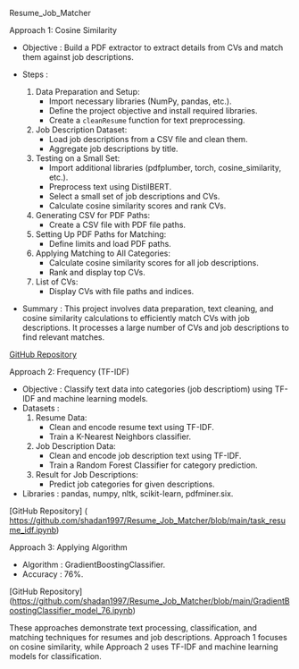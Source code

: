   Resume_Job_Matcher  

  Approach 1: Cosine Similarity  
-   Objective  : Build a PDF extractor to extract details from CVs and match them against job descriptions.
-   Steps  :
    1. Data Preparation and Setup:
        - Import necessary libraries (NumPy, pandas, etc.).
        - Define the project objective and install required libraries.
        - Create a `cleanResume` function for text preprocessing.
    2. Job Description Dataset:
        - Load job descriptions from a CSV file and clean them.
        - Aggregate job descriptions by title.
    3. Testing on a Small Set:
        - Import additional libraries (pdfplumber, torch, cosine_similarity, etc.).
        - Preprocess text using DistilBERT.
        - Select a small set of job descriptions and CVs.
        - Calculate cosine similarity scores and rank CVs.
    4. Generating CSV for PDF Paths:
        - Create a CSV file with PDF file paths.
    5. Setting Up PDF Paths for Matching:
        - Define limits and load PDF paths.
    6. Applying Matching to All Categories:
        - Calculate cosine similarity scores for all job descriptions.
        - Rank and display top CVs.
    7. List of CVs:
        - Display CVs with file paths and indices.

-   Summary  : This project involves data preparation, text cleaning, and cosine similarity calculations to efficiently match CVs with job descriptions. It processes a large number of CVs and job descriptions to find relevant matches.

[GitHub Repository](https://github.com/shadan1997/Resume_Job_Matcher/blob/main/resume-job-matcher.ipynb)

  Approach 2: Frequency (TF-IDF)  
-   Objective  : Classify text data into categories (job descriptiom) using TF-IDF and machine learning models.
-   Datasets  :
    1. Resume Data:
        - Clean and encode resume text using TF-IDF.
        - Train a K-Nearest Neighbors classifier.
    2. Job Description Data:
        - Clean and encode job description text using TF-IDF.
        - Train a Random Forest Classifier for category prediction.
    3. Result for Job Descriptions:
        - Predict job categories for given descriptions.
-   Libraries  : pandas, numpy, nltk, scikit-learn, pdfminer.six.

[GitHub Repository] ( https://github.com/shadan1997/Resume_Job_Matcher/blob/main/task_resume_idf.ipynb)

  Approach 3: Applying Algorithm  
-   Algorithm  : GradientBoostingClassifier.
-   Accuracy  : 76%.

[GitHub Repository] (https://github.com/shadan1997/Resume_Job_Matcher/blob/main/GradientBoostingClassifier_model_76.ipynb)

These approaches demonstrate text processing, classification, and matching techniques for resumes and job descriptions. Approach 1 focuses on cosine similarity, while Approach 2 uses TF-IDF and machine learning models for classification.
